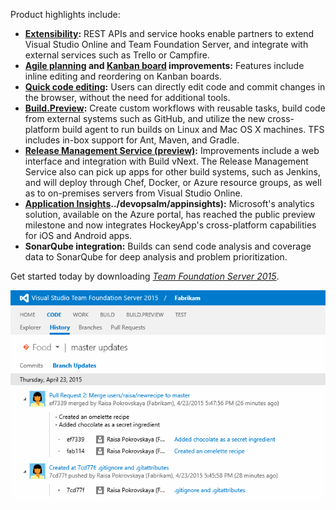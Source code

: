 <properties
	pageTitle="Visual Studio Online and TFS 2015"
	description="Visual Studio Online continues to deliver cloud-based collaboration services for teams to share code, track work, and ship high-quality solutions. Team Foundation Server 2015 gives on-premises customers many of the same innovations that are being continuously delivered in Visual Studio Online for agile team collaboration and DevOps."
	slug="vsotfs2015"
    order="200"
	keywords="visual studio, visualstudio, visual studio online, team foundation server, tfs, team explorer everywhere, release management"
/>

Product highlights include:

- **[Extensibility](../devopsalm/vsoextensibility):** REST APIs and service hooks enable partners to extend Visual Studio Online and Team Foundation Server, and integrate with external services such as Trello or Campfire.
- **[Agile planning](../devopsalm/agileplanning) and [Kanban board](../devopsalm/kanban) improvements:** Features include inline editing and reordering on Kanban boards.
- **[Quick code editing](../devopsalm/sourcecontrol):** Users can directly edit code and commit changes in the browser, without the need for additional tools.
- **[Build.Preview](../devopsalm/buildvnext):** Create custom workflows with reusable tasks, build code from external systems such as GitHub, and utilize the new cross-platform build agent to run builds on Linux and Mac OS X machines. TFS includes in-box support for Ant, Maven, and Gradle.
- **[Release Management Service (preview)](../devopsalm/releasemanagement):** Improvements include a web interface and integration with Build vNext. The Release Management Service also can pick up apps for other build systems, such as Jenkins, and will deploy through Chef, Docker, or Azure resource groups, as well as to on-premises servers from Visual Studio Online.
- **[Application Insights]()../devopsalm/appinsights):** Microsoft's analytics solution, available on the Azure portal, has reached the public preview milestone and now integrates HockeyApp's cross-platform capabilities for iOS and Android apps.
- **SonarQube integration:** Builds can send code analysis and coverage data to SonarQube for deep analysis and problem prioritization.

Get started today by downloading  [_Team Foundation Server 2015_](https://www.visualstudio.com/en-us/downloads/).

![Team Foundation Server 2015](_assets/tfs2015.png)